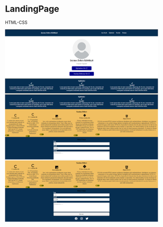 # LandingPage
HTML-CSS
<!DOCTYPE html>
<html lang="en">

<body>
<img src="project-photo1.jpg" alt="LandingPage" />
  <img src="project-photo2.jpg" alt="LandingPage" />
  <img src="project-photo3.jpg" alt="LandingPage" />
</body>

